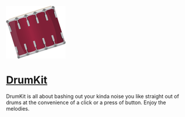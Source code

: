 ![](images/tom2.png)
# [DrumKit](https://sativawangnoo23.github.io/DrumKit/)
DrumKit is all about bashing out your kinda noise you like straight out of drums at the convenience of a click or a press of button. 
Enjoy the melodies.
